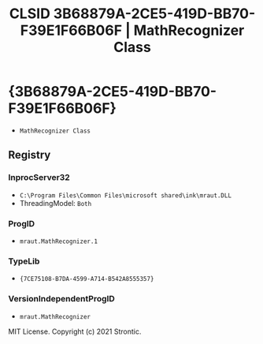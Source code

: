 ﻿---
title: "CLSID 3B68879A-2CE5-419D-BB70-F39E1F66B06F | MathRecognizer Class"
excerpt: What is COM-Object CLSID 3B68879A-2CE5-419D-BB70-F39E1F66B06F?
---

# {3B68879A-2CE5-419D-BB70-F39E1F66B06F}

* `MathRecognizer Class`

## Registry


### InprocServer32

* `C:\Program Files\Common Files\microsoft shared\ink\mraut.DLL`
* ThreadingModel: `Both`

### ProgID

* `mraut.MathRecognizer.1`

### TypeLib

* `{7CE75108-B7DA-4599-A714-B542A8555357}`

### VersionIndependentProgID

* `mraut.MathRecognizer`

MIT License. Copyright (c) 2021 Strontic.


